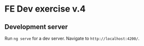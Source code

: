 # FE Dev exercise v.4

## Development server

Run `ng serve` for a dev server. Navigate to `http://localhost:4200/`.

